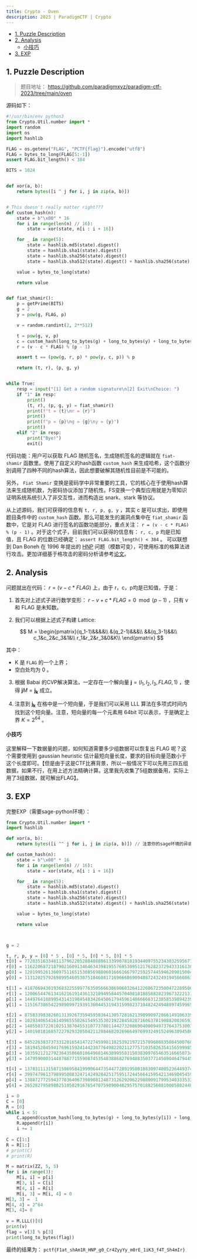 ```yaml
---
title: Crypto - Oven
description: 2023 | ParadigmCTF | Crypto
---
```


- [1. Puzzle Description](#1-puzzle-description)
- [2. Analysis](#2-analysis)
    - [小技巧](#小技巧)
- [3. EXP](#3-exp)


## 1. Puzzle Description

> 题目地址： https://github.com/paradigmxyz/paradigm-ctf-2023/tree/main/oven

源码如下：

```python
#!/usr/bin/env python3
from Crypto.Util.number import *
import random
import os
import hashlib

FLAG = os.getenv("FLAG", "PCTF{flag}").encode("utf8")
FLAG = bytes_to_long(FLAG[5:-1])
assert FLAG.bit_length() < 384

BITS = 1024


def xor(a, b):
    return bytes([i ^ j for i, j in zip(a, b)])


# This doesn't really matter right???
def custom_hash(n):
    state = b"\x00" * 16
    for i in range(len(n) // 16):
        state = xor(state, n[i : i + 16])

    for _ in range(5):
        state = hashlib.md5(state).digest()
        state = hashlib.sha1(state).digest()
        state = hashlib.sha256(state).digest()
        state = hashlib.sha512(state).digest() + hashlib.sha256(state).digest()

    value = bytes_to_long(state)

    return value


def fiat_shamir():
    p = getPrime(BITS)
    g = 2
    y = pow(g, FLAG, p)

    v = random.randint(2, 2**512)

    t = pow(g, v, p)
    c = custom_hash(long_to_bytes(g) + long_to_bytes(y) + long_to_bytes(t))
    r = (v - c * FLAG) % (p - 1)

    assert t == (pow(g, r, p) * pow(y, c, p)) % p

    return (t, r), (p, g, y)


while True:
    resp = input("[1] Get a random signature\n[2] Exit\nChoice: ")
    if "1" in resp:
        print()
        (t, r), (p, g, y) = fiat_shamir()
        print(f"t = {t}\nr = {r}")
        print()
        print(f"p = {p}\ng = {g}\ny = {y}")
        print()
    elif "2" in resp:
        print("Bye!")
        exit()
```

代码功能：用户可以获取 FLAG 随机签名，生成随机签名的逻辑就在 `fiat-shamir` 函数里。使用了自定义的hash函数 `custom_hash` 来生成哈希，这个函数分别调用了四种不同的hash算法，因此想要破解其随机性目前是不可能的。

另外， `Fiat Shamir` 变换是密码学中非常重要的工具，它的核心在于使用hash算法来生成随机数，为密码协议添加了随机性。FS变换一个典型应用就是为零知识证明系统系统引入了非交互性，进而构造出 snark、stark 等协议。

从上述源码，我们可获得的信息有 `t, r, p, g, y` ，其实 c 是可以求出，即使用题目条件中的 `custom_hash` 函数。那么可能发生的漏洞点集中在 `fiat_shamir`  函数中，它是对 FLAG 进行签名的函数功能部分，重点关注： `r = (v - c * FLAG) % (p - 1)` 。对于这个式子，目前我们可以获得的信息有： `r, c, p` 均是已知值，且 FLAG 的位数已经确定： `assert FLAG.bit_length() < 384` 。 可以联想到 Dan Boneh 在 1996 年提出的 [HNP](https://crypto.stanford.edu/~dabo/pubs/abstracts/dhmsb.html) 问题（模数可变），可使用标准的格算法进行攻击。更加详细基于格攻击的密码分析请参考[论文](https://tpm.fail/tpmfail.pdf)。

## 2. Analysis

问题就出在代码： $r = (v - c * FLAG) % (p - 1)$ 上，由于 r，c，p均是已知值，于是：

1. 首先对上述式子进行数学变形： $r-v+c*FLAG=0\mod (p-1)$ ，只有 v 和 FLAG 是未知数。

2. 我们可以根据上述式子构建 Lattice: 

$$
M = \begin{pmatrix}(q_1-1)&&&&\\ &(q_2-1)&&&\\ &&(q_3-1)&&\\ c_1&c_2&c_3&1&\\ r_1&r_2&r_3&0&K\\ \end{pmatrix}
$$

其中：

- K 是 `FLAG` 的一个上界；
- 空白处均为 0 。

3. 根据 Babai 的CVP解决算法，一定存在一个解向量 $\pmb{j}=(l_1,l_2,l_3,FLAG,1)$ ，使得 $\pmb{j}M=\pmb{j_k}$ 成立。

4. 注意到 $\pmb{j_k}$ 在格中是一个短向量，于是我们可以采用 LLL 算法在多项式时间内找到这个短向量。注意，短向量的每一个元素用 64bit 可以表示，于是确定上界 $K=2^{64}$ 。 

#### 小技巧

这里解释一下数据量的问题，如何知道需要多少组数据可以恢复出 FLAG 呢？这个需要使用到 gaussian heuristic 估计最短向量长度，要求的目标向量范数小于这个长度即可。【但是由于这是CTF比赛背景，所以一般情况下可以先用三四五组数据，如果不行，在用上述方法精确计算。这里我先收集了5组数据备用，实际上用了3组数据，就可解出FLAG】。

## 3. EXP

完整EXP（需要sage-python环境）：

```python
from Crypto.Util.number import *
import hashlib

def xor(a, b):
    return bytes([i ^^ j for i, j in zip(a, b)]) // 注意你的sage环境的异或操作运算符，这个sage10.0版本

def custom_hash(n):
    state = b"\x00" * 16
    for i in range(len(n) // 16):
        state = xor(state, n[i : i + 16])

    for _ in range(5):
        state = hashlib.md5(state).digest()
        state = hashlib.sha1(state).digest()
        state = hashlib.sha256(state).digest()
        state = hashlib.sha512(state).digest() + hashlib.sha256(state).digest()

    value = bytes_to_long(state)

    return value



g = 2

t, r, p, y = [0] * 5 , [0] * 5, [0] * 5, [0] * 5
t[0] = 77203516334611379622052884088061339907818193440975523438325956774518601252973654146535129884349539724229562993644509567711307331031087898034347437358013492439542334272757402388064753335866738748958633246857368058563448192261648964749496750146315450540579452655462143813022469489449782882109182150142188348915
r[0] = 116220687218790216091346463439819557695309512176282372943331613053767874084111192169275378671194392846117055362014832383093646731110903547936340541580638231783076185430700045752799252596702505486227877656990705143138976716233681199944248043915239678537679463030334043412573684866623347545004904612417007327217
p[0] = 120199526136097511651530856988060166616679725925744594620901500430819054365226668422844742178771316732438545888088210068701212930988908604238682153307940417480817112540019257024703372145496636861112290091005527647339212358159274475077103689996624113678044891963676612334769162753166782062809526104431258739517
y[0] = 113120257926989954605307518460817169666869094087243249194566086300779837721481071230484420555504633839932263287201776945834030877253212748181186108770595676114564711457140738635967367144272960236148346810327070118837330648022676963528356209004524421455348155068637534190736042536625876773755044593606026293621

t[1] = 41870694301936832255997763505666386906032641226067235004722895066736677752643938706563985367861597477876358530714740119529535551345537670465925209944735777464498665457291484991606280197421907773811941255514802343059520166452091324746732103649911088736843268706303230993742963740287185306251052313964374872878
r[1] = 12006544761341621619143613218949584457040818188588282396732221317912350712975184254483346994199077889478797005980544401923303196850089656891130607887735812677733676744158835380723268515678724429529904080449565289532493612340517128773817940478185157405384294596975266141639161297056291778600404606940053392754
p[1] = 144976418899543143198454834264506179459614866666312385853989423989111679486891620786778481577472101748200328617607483446519049911023390427543308348494008425688855119367843479385647790189753163858970088620586505610840306212549243890107847423807556106192434514110736278569625282073529181653986405771513594134987
y[1] = 115167386542298909971939136044531943159982371048242494889745996527683250097061534781946312891817534916886291355204474301571862159042350976750824212346443402817552375266223638549309886922860921533308382456941718605370216473858986207878047206914813902333192745354148659984602740644345120423788258359941122554440

t[2] = 87583398382601313926735945950364130572816213989909728661491063393166341618362097121819023078210854251839415225428442334046015192711593400640556960974162962105001700930842075200923675422451049033428478754684678493480503204152097382431043129863362081278994409790477935899740897031656629902670114002180266872266
r[2] = 102934065416140965550261549535302192284582871606378190882003659362832329206469482926448881926648454509204767788745574969527319053553977362277660636749471357711849435384231867496681956889560719871615670691536165668156919285052370364456208767031233707532145718791283351837119192545712583721765194876277656314501
p[2] = 148550372281025138704553107737801144273208690400094973764375300381759456124146034135721454543469874579375457504983315183916592877731262163382903701414433532933994780412246010260680217160047355295328211970740422311833479381733781665221952277321615395653804905426059251551309558237245071919868160643681548296643
y[2] = 140198181685722792932050421128846820269664976993249152496309458637445728558822919357043381776927596511506695168631000635135982453895569864162220417018046902591680662347467431250148020323787868422484882819040766008876291088199475630773774170507517261352416744218315033367149608507518388781373699289693595499544

t[3] = 84522638373733120165414722745998118253921972157096808350845007682435315263298662575419222718886673005893479175168776223733676055437884841441137160382376309254755315837431162807596684224207280410300146602535834124511928134257346386899792746556440632650091111389088724071203568000188430042064500145669267026805
r[3] = 18194520459417696159241442307764982202112775710358263541565999857475375951014745782344717997571109484480490257320469370655821185611675102820226656623202547826938945675557174044055104570245311622199906030109190773202049867448625926033119474090713737736579814394048548084259404911639299693897437586858871472420
p[3] = 103592121279236435866010649601463899558315038309765463516665073413464806869884601040096405354399740035138081866812671953467986059509640644754973422603659825874707510675199511411437487386173194105311776020901134014680450244319046258962912483163270496586124101308664731409973532774829535980996775736651508448187
y[3] = 14795900031448786771559087453548388682769488350377145090464794455644462363656204398769939585810191748312766604278524960492756615478207654208905403516432929452543777164921589629460212814049479518397521600744701463005793924336243982001830978693343863219168046923285752069874971698699611717027496799587761203398

t[4] = 137831113158715069584199906447354477289195801883097400523644937444161950367086728510388467524069532778534704803863447302183665431906725284462350375136938902398115607751357373983532375894744842377064414618294084293556345908653608825144019924463160996581138334794345538184522294219836499291245958693984828705682
r[4] = 3997479613798995088324714249284251759517244566415954213469045459939167234231804927756343425727094668124791771030709612850292188541459113635924389128360073088700133564458353848851347410209029075825332791761713207287049093830610503236793718093861017715600469118069736180200062407135030791797264421955154056362
p[4] = 138872772594377036406739890812487312629206229880091799534033353266413752242871671695030657233827552372256865312690361457743622953282647882392520626248323032818493170021525093526571072858177665184977821075559705014261503440906447428819858532553737164369106583570452357928945241596555378143414688075425304805029
y[4] = 26528279589882510502916765470759890048295757018825608100058824483278181810141819962488106009190787416456734047325734614749916264837565765983213768504298640943869226245566784325431289650031372028094050672872660334951958006567067601586551947694563576820491204290496425885685101313332190690230962899252834723225

i = 0
C = [0]
R = [0]
while i < 5:
    C.append(custom_hash(long_to_bytes(g) + long_to_bytes(y[i]) + long_to_bytes(t[i])))
    R.append(r[i])
    i += 1
    
C = C[1:]
R = R[1:]
# print(C)
# print(R)

M = matrix(ZZ, 5, 5)
for i in range(3):
    M[i, i] = p[i]
    M[3, i] = C[i]
    M[4, i] = R[i]
    M[i, 3] = M[i, 4] = 0
M[3, 3] =  1
M[4, 4] = 2^64
M[3, 4]= 0
    
v = M.LLL()[0]
print(v)
flag = v[3] % p[3]
print(long_to_bytes(flag))

```

最终的结果为： `pctf{F1at_shAm1R_HNP_g0_Cr4ZyyYy_m0rE_1iK3_f4T_Sh4mIr}`